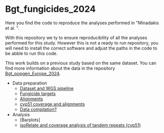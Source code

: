 # Bgt_fungicides_2024

Here you find the code to reproduce the analyses performed in "Minadakis et al. ".

With this repository we ty to ensure reproducibility of all the analyses performed for this study. However this is not a ready to run repository, you will need to install the correct software and adjust the paths in the code to be abble to run this code.

This work builds on a previous study based on the same dataset. You can find more information about the data in the repository [Bgt_popgen_Europe_2024](https://github.com/fmenardo/Bgt_popgen_Europe_2024/tree/main/isoRelate).

- Data preparation
  - [Dataset and WGS pipeline](Dataset/Dataset.md)
  - [Fungicide targets](Fungicide_targets/Fungicide_targets.md)
  - [Alignments](Alignments/Alignments.md)
  - [cyp51 coverage and alignments](cyp51/cyp51.md)
  - [Data compilation?](???)
- Analysis 
  - [Barplots]
  - [isoRelate and coverage analysis of tandem repeats (cyp51)](isoRelate_cyp51/isoRelate_cyp51.md)
